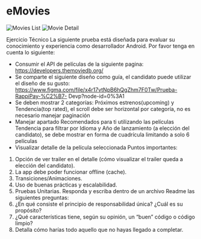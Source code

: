 # eMovies
![Movies List](https://github.com/borissoto/blob/dev/eMovies/movie-list.png)
![Movie Detail](https://github.com/borissoto/blob/dev/eMovies/movie-detail.png)


Ejercicio Técnico La siguiente prueba está diseñada para evaluar su conocimiento y experiencia como desarrollador Android.
Por favor tenga en cuenta lo siguiente:
- Consumir el API de películas de la siguiente pagina:
https://developers.themoviedb.org/
- Se comparte el siguiente diseño como guía, el candidato puede utilizar el diseño de
su gusto:
https://www.figma.com/file/x4r17vtNpB6hQgZhm7F0Tw/Prueba-RappiPay-%C2%B7-
Devp?node-id=0%3A1
- Se deben mostrar 2 categorías: Próximos estrenos(upcoming) y Tendencia(top
rated), el scroll debe ser horizontal por categoría, no es necesario manejar
paginación
- Manejar apartado Recomendados para ti utilizando las películas Tendencia para
filtrar por Idioma y Año de lanzamiento (a elección del candidato), se debe mostrar
en forma de cuadrícula limitando a solo 6 películas
- Visualizar detalle de la película seleccionada
Puntos importantes:
1. Opción de ver trailer en el detalle (cómo visualizar el trailer queda a elección del
candidato).
2. La app debe poder funcionar offline (cache).
3. Transiciones/Animaciones.
4. Uso de buenas prácticas y escalabilidad.
5. Pruebas Unitarias.
Responda y escriba dentro de un archivo Readme las siguientes preguntas:
1. ¿En qué consiste el principio de responsabilidad única? ¿Cuál es su propósito?
2. ¿Qué características tiene, según su opinión, un “buen” código o código limpio?
3. Detalla cómo harías todo aquello que no hayas llegado a completar.